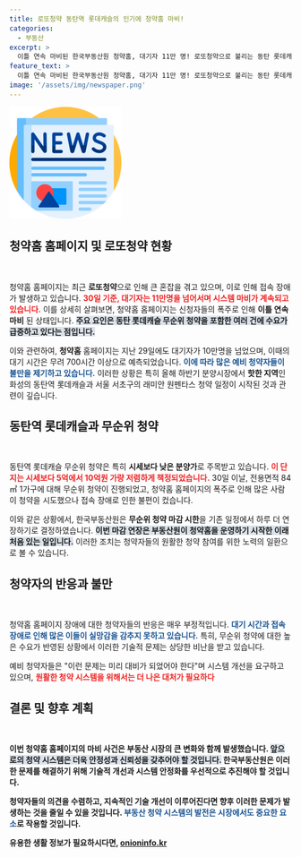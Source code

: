 ```yaml
---
title: 로또청약 동탄역 롯데캐슬의 인기에 청약홈 마비!
categories:
  - 부동산
excerpt: >
  이틀 연속 마비된 한국부동산원 청약홈, 대기자 11만 명! 로또청약으로 불리는 동탄 롯데캐슬 무순위 청약에 몰린 수요가 폭주하며, 청약 마감기한이 24시간延長되었습니다. 이례적인 사태의 진정한 이유는 무엇일까요? 클릭해서 확인하세요!
feature_text: >
  이틀 연속 마비된 한국부동산원 청약홈, 대기자 11만 명! 로또청약으로 불리는 동탄 롯데캐슬 무순위 청약에 몰린 수요가 폭주하며, 청약 마감기한이 24시간延長되었습니다. 이례적인 사태의 진정한 이유는 무엇일까요? 클릭해서 확인하세요!
image: '/assets/img/newspaper.png'
---
```


<p><img src="/assets/img/newspaper.png" alt="kimp 속보" /></p>

<h2 data-ke-size="size26">청약홈 홈페이지 및 로또청약 현황</h2>

<p data-ke-size="size16">&nbsp;</p>

<p>청약홈 홈페이지는 최근 <strong>로또청약</strong>으로 인해 큰 혼잡을 겪고 있으며, 이로 인해 접속 장애가 발생하고 있습니다. <b><span style="color: #ee2323;">30일 기준, 대기자는 11만명을 넘어서며 시스템 마비가 계속되고 있습니다.</span></b> 이를 상세히 살펴보면, 청약홈 홈페이지는 신청자들의 폭주로 인해 <strong>이틀 연속 마비</strong> 된 상태입니다. <b><span style="background-color: #21538527;">주요 요인은 동탄 롯데캐슬 무순위 청약을 포함한 여러 건에 수요가 급증하고 있다는 점입니다.</span></b></p>

<p>이와 관련하여, <strong>청약홈</strong> 홈페이지는 지난 29일에도 대기자가 10만명을 넘었으며, 이때의 대기 시간은 무려 700시간 이상으로 예측되었습니다. <b><span style="color: #1a5490;">이에 따라 많은 예비 청약자들이 불만을 제기하고 있습니다.</span></b> 이러한 상황은 특히 올해 하반기 분양시장에서 <strong>핫한 지역</strong>인 화성의 동탄역 롯데캐슬과 서울 서초구의 래미안 원펜타스 청약 일정이 시작된 것과 관련이 깊습니다.</p>

<h2 data-ke-size="size26">동탄역 롯데캐슬과 무순위 청약</h2>

<p data-ke-size="size16">&nbsp;</p>

<p>동탄역 롯데캐슬 무순위 청약은 특히 <strong>시세보다 낮은 분양가</strong>로 주목받고 있습니다. <b><span style="color: #ee2323;">이 단지는 시세보다 5억에서 10억원 가량 저렴하게 책정되었습니다.</span></b> 30일 이날, 전용면적 84㎡ 1가구에 대해 무순위 청약이 진행되었고, 청약홈 홈페이지의 폭주로 인해 많은 사람이 청약을 시도했으나 접속 장애로 인한 불편이 컸습니다.</p>

<p>이와 같은 상황에서, 한국부동산원은 <strong>무순위 청약 마감 시한</strong>을 기존 일정에서 하루 더 연장하기로 결정하였습니다. <b><span style="background-color: #21538527;">이번 마감 연장은 부동산원이 청약홈을 운영하기 시작한 이래 처음 있는 일입니다.</span></b> 이러한 조치는 청약자들의 원활한 청약 참여를 위한 노력의 일환으로 볼 수 있습니다.</p>

<h2 data-ke-size="size26">청약자의 반응과 불만</h2>

<p data-ke-size="size16">&nbsp;</p>

<p>청약홈 홈페이지 장애에 대한 청약자들의 반응은 매우 부정적입니다. <b><span style="color: #1a5490;">대기 시간과 접속 장애로 인해 많은 이들이 실망감을 감추지 못하고 있습니다.</span></b> 특히, 무순위 청약에 대한 높은 수요가 반영된 상황에서 이러한 기술적 문제는 상당한 비난을 받고 있습니다.</p>

<p>예비 청약자들은 "이런 문제는 미리 대비가 되었어야 한다"며 시스템 개선을 요구하고 있으며, <b><span style="color: #ee2323;">원활한 청약 시스템을 위해서는 더 나은 대처가 필요하다</span></b고 주장하고 있습니다. 이러한 요구는 단순히 사용자의 편의와는 물론, 전체적인 부동산 시장의 신뢰도와 관련이 깊습니다.</p>

<h2 data-ke-size="size26">결론 및 향후 계획</h2>

<p data-ke-size="size16">&nbsp;</p>

<p>이번 청약홈 홈페이지의 마비 사건은 <strong>부동산 시장의 큰 변화</strong>와 함께 발생했습니다. <b><span style="background-color: #21538527;">앞으로의 청약 시스템은 더욱 안정성과 신뢰성을 갖추어야 할 것입니다.</span></b> 한국부동산원은 이러한 문제를 해결하기 위해 기술적 개선과 시스템 안정화를 우선적으로 추진해야 할 것입니다.</p>

<p>청약자들의 의견을 수렴하고, 지속적인 기술 개선이 이루어진다면 향후 이러한 문제가 발생하는 것을 줄일 수 있을 것입니다. <b><span style="color: #1a5490;">부동산 청약 시스템의 발전은 시장에서도 중요한 요소</span></b>로 작용할 것입니다. </p>
유용한 생활 정보가 필요하시다면, <a href="https://onioninfo.kr" rel="dofollow">onioninfo.kr</a>


